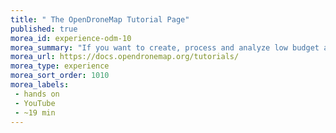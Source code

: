 ```yaml
---
title: " The OpenDroneMap Tutorial Page"
published: true
morea_id: experience-odm-10
morea_summary: "If you want to create, process and analyze low budget aerial imagery, there was no serious alternative to proprietary and costly black box systems before Opendronemap. OpenDroneMap offers a free, serious, powerful and open source choice."
morea_url: https://docs.opendronemap.org/tutorials/
morea_type: experience
morea_sort_order: 1010
morea_labels:
 - hands on 
 - YouTube
 - ~19 min
---
```

